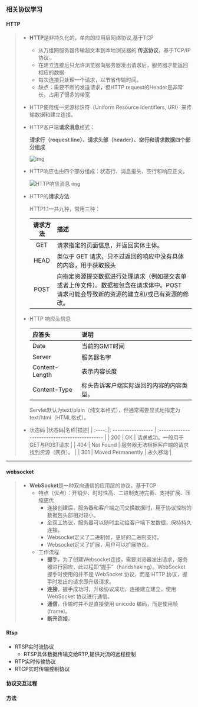 ### 相关协议学习

#### HTTP

> - **HTTP**是非持久化的，单向的应用层网络协议,基于TCP
>
>   -  从万维网服务器传输超文本到本地浏览器的 **传送协议**，基于TCP/IP 协议。
>   - 在建立连接后只允许浏览器向服务器发出请求后，服务器才能返回相应的数据
>   - 每次连接只处理一个请求，以节省传输时间。
>   - 缺点：需要不断的发送请求，但HTTP request的Header是非常长，占用了很多的带宽
>
> - HTTP使用统一资源标识符（Uniform Resource Identifiers, URI）来传输数据和建立连接。
>
> - HTTP客户端**请求消息**格式：
>
>   **请求行（request line）、请求头部（header）、空行和请求数据四个部分组成**
>
>   ![img](https://www.runoob.com/wp-content/uploads/2013/11/2012072810301161.png)
>
>  - HTTP响应也由四个部分组成：状态行、消息报头、空行和响应正文。
>
>    ![HTTP响应消息 img](https://www.runoob.com/wp-content/uploads/2013/11/httpmessage.jpg "HTTP响应消息")
>
>  - HTTP的**请求方法**
>
>    HTTP1.1一共九种，常用三种：
>
>    | 请求方法 | 描述 |
>    | :------: | :------ |
>    |GET| 请求指定的页面信息，并返回实体主体。 |
>    |HEAD|类似于 GET 请求，只不过返回的响应中没有具体的内容，用于获取报头|
>    |POST|向指定资源提交数据进行处理请求（例如提交表单或者上传文件）。数据被包含在请求体中。POST 请求可能会导致新的资源的建立和/或已有资源的修改。|
>
>  - HTTP 响应头信息
>
>    |应答头|说明|
>    |:---|:-----|
>    |Date|当前的GMT时间|
>    |Server|服务器名字|
>    |Content-Length|表示内容长度|
>    |Content-Type|标头告诉客户端实际返回的内容的内容类型。|
>
>    Servlet默认为text/plain（纯文本格式），但通常需要显式地指定为text/html（HTML格式）。
>
> - 状态码
>   |状态码|名称|描述|
>   | :----: |: ----------------- | :-------------------------------------------- |
>   | 200  | OK                | 请求成功。一般用于GET与POST请求 |
>   | 404  | Not Found         | 服务器无法根据客户端的请求找到资源（网页）。 |
>   | 301  | Moved Permanently | 永久移动                                     |
---
#### websocket

> - **WebSocket**是一种双向通信的应用层的协议，基于TCP 
>   - 特点（优点）：开销少、时时性高、二进制支持完善、支持扩展、压缩更优
>     - 连接创建后，服务器和客户端之间交换数据时，用于协议控制的数据包头部相对较小。
>     - 全双工协议，服务器可以随时主动给客户端下发数据，保持持久连接。
>     - Websocket定义了二进制帧，更好的二进制支持。
>     - Websocket定义了扩展，用户可以扩展协议。
>   - 工作流程
>     - **握手**，为了创建Websocket连接，需要浏览器发出请求，服务器进行回应，此过程即“握手”（handshaking）。WebSocket 握手时使用的并不是 WebSocket 协议，而是 HTTP 协议，握手时发出的请求即升级请求。
>     - **连接**，握手成功时，升级协议成功，连接建立建立，使用 WebSocket 协议进行通信。
>     - **通信**，传输时并不是直接使用 unicode 编码，而是使用帧(frame)。
>     - **断开连接**，

#### Rtsp

- RTSP实时流协议
  - RTSP具体数据传输交给RTP,提供对流的远程控制
- RTP实时传输协议
- RTCP实时传输控制协议

#### 协议交互过程

#### 方法



